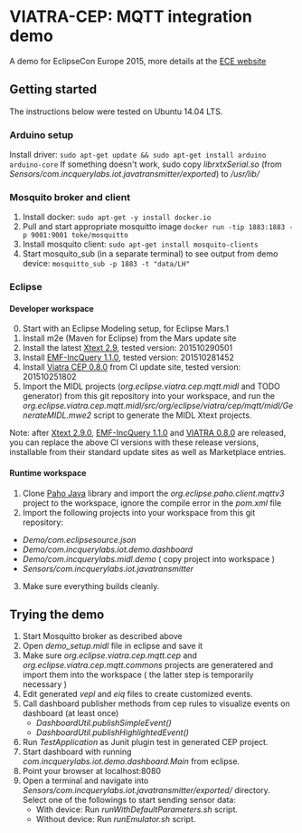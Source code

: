 # VIATRA-CEP: MQTT integration demo

A demo for EclipseCon Europe 2015, more details at the [ECE website](https://www.eclipsecon.org/europe2015/session/iot-supercharged-complex-event-processing-mqtt-eclipse-technologies)

## Getting started

The instructions below were tested on Ubuntu 14.04 LTS.

### Arduino setup
Install driver: `sudo apt-get update && sudo apt-get install arduino arduino-core`
If something doesn't work, sudo copy _librxtxSerial.so_ (from _Sensors/com.incquerylabs.iot.javatransmitter/exported_) to _/usr/lib/_

### Mosquito broker and client

1. Install docker: `sudo apt-get -y install docker.io`
2. Pull and start appropriate mosquitto image `docker run -tip 1883:1883 -p 9001:9001 toke/mosquitto`
3. Install mosquito client: `sudo apt-get install mosquito-clients`
4. Start mosquito_sub (in a separate terminal) to see output from demo device: `mosquitto_sub -p 1883 -t "data/LH"`


### Eclipse

#### Developer workspace

0. Start with an Eclipse Modeling setup, for Eclipse Mars.1
1. Install m2e (Maven for Eclipse) from the Mars update site
2. Install the latest [Xtext 2.9](http://download.eclipse.org/modeling/tmf/xtext/updates/composite/latest/), tested version: 201510290501
3. Install [EMF-IncQuery 1.1.0](https://hudson.eclipse.org/incquery/job/incquery-master/lastSuccessfulBuild/artifact/update-site/), tested version: 201510281452
4. Install [Viatra CEP 0.8.0](https://hudson.eclipse.org/viatra/job/viatra-master/lastSuccessfulBuild/artifact/releng/org.eclipse.viatra.update/target/repository/) from CI update site, tested version: 201510251802
5. Import the MIDL projects (_org.eclipse.viatra.cep.mqtt.midl_ and TODO generator) from this git repository into your workspace, and run the _org.eclipse.viatra.cep.mqtt.midl/src/org/eclipse/viatra/cep/mqtt/midl/GenerateMIDL.mwe2_ script to generate the MIDL Xtext projects.

Note: after [Xtext 2.9.0](https://projects.eclipse.org/projects/modeling.tmf.xtext/releases/2.9.0), [EMF-IncQuery 1.1.0](https://projects.eclipse.org/projects/modeling.incquery/releases/1.1.0) and [VIATRA 0.8.0](https://projects.eclipse.org/projects/modeling.viatra/releases/0.8.0) are released, you can replace the above CI versions with these release versions, installable from their standard update sites as well as Marketplace entries.

#### Runtime workspace

1. Clone [Paho Java](http://git.eclipse.org/gitroot/paho/org.eclipse.paho.mqtt.java.git) library and import the _org.eclipse.paho.client.mqttv3_ project to the workspace, ignore the compile error in the _pom.xml_ file
2. Import the following projects into your workspace from this git repository: 
  * _Demo/com.eclipsesource.json_
  * _Demo/com.incquerylabs.iot.demo.dashboard_
  * _Demo/com.incquerylabs.midl.demo_ ( copy project into workspace )
  * _Sensors/com.incquerylabs.iot.javatransmitter_
3. Make sure everything builds cleanly.

## Trying the demo

1. Start Mosquitto broker as described above
2. Open _demo_setup.midl_ file in eclipse and save it
3. Make sure _org.eclipse.viatra.cep.mqtt.cep_ and _org.eclipse.viatra.cep.mqtt.commons_ projects are generatered and import them into the workspace ( the latter step is temporarily necessary )
4. Edit generated _vepl_ and _eiq_ files to create customized events.
5. Call dashboard publisher methods from cep rules to visualize events on dashboard (at least once)
   * _DashboardUtil.publishSimpleEvent(<message>)_
   * _DashboardUtil.publishHighlightedEvent(<message>)_
6. Run _TestApplication_ as Junit plugin test in generated CEP project.  
7. Start dashboard with running _com.incquerylabs.iot.demo.dashboard.Main_ from eclipse.
8. Point your browser at localhost:8080
9. Open a terminal and navigate into _Sensors/com.incquerylabs.iot.javatransmitter/exported/_ directory. Select one of the followings to start sending sensor data:
   * With device: Run _runWithDefaultParameters.sh_ script.
   * Without device: Run _runEmulator.sh_ script.

